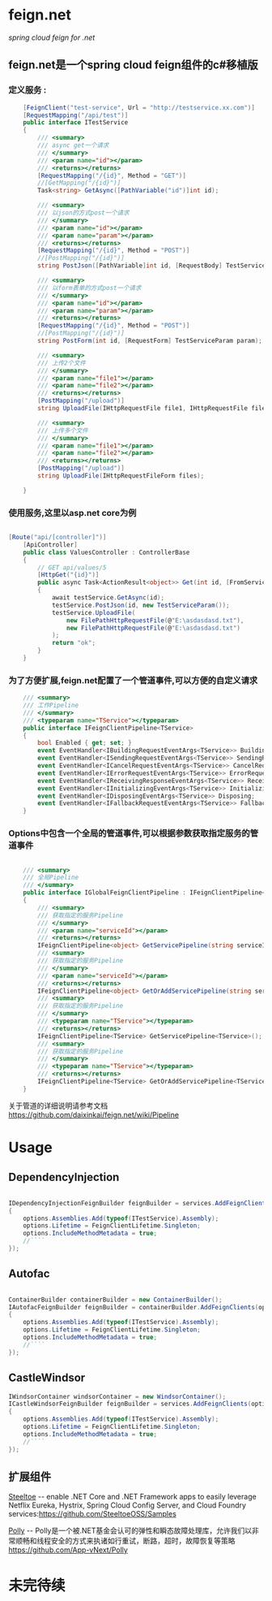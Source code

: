 # feign.net

*spring cloud feign for .net*

## feign.net是一个spring cloud feign组件的c#移植版


### 定义服务 : 

```csharp
    [FeignClient("test-service", Url = "http://testservice.xx.com")]
    [RequestMapping("/api/test")]
    public interface ITestService
    {
        /// <summary>
        /// async get一个请求
        /// </summary>
        /// <param name="id"></param>
        /// <returns></returns>
        [RequestMapping("/{id}", Method = "GET")]
        //[GetMapping("/{id}")]
        Task<string> GetAsync([PathVariable("id")]int id);

        /// <summary>
        /// 以json的方式post一个请求
        /// </summary>
        /// <param name="id"></param>
        /// <param name="param"></param>
        /// <returns></returns>
        [RequestMapping("/{id}", Method = "POST")]
        //[PostMapping("/{id}")]
        string PostJson([PathVariable]int id, [RequestBody] TestServiceParam param);

        /// <summary>
        /// 以form表单的方式post一个请求
        /// </summary>
        /// <param name="id"></param>
        /// <param name="param"></param>
        /// <returns></returns>
        [RequestMapping("/{id}", Method = "POST")]
        //[PostMapping("/{id}")]
        string PostForm(int id, [RequestForm] TestServiceParam param);

        /// <summary>
        /// 上传2个文件
        /// </summary>
        /// <param name="file1"></param>
        /// <param name="file2"></param>
        /// <returns></returns>
        [PostMapping("/upload")]
        string UploadFile(IHttpRequestFile file1, IHttpRequestFile file2);

        /// <summary>
        /// 上传多个文件
        /// </summary>
        /// <param name="file1"></param>
        /// <param name="file2"></param>
        /// <returns></returns>
        [PostMapping("/upload")]
        string UploadFile(IHttpRequestFileForm files);

    }
```

### 使用服务,这里以asp.net core为例

```csharp

[Route("api/[controller]")]
    [ApiController]
    public class ValuesController : ControllerBase
    {
        // GET api/values/5
        [HttpGet("{id}")]
        public async Task<ActionResult<object>> Get(int id, [FromServices] ITestService testService)
        {
            await testService.GetAsync(id);
			testService.PostJson(id, new TestServiceParam());
            testService.UploadFile(
                new FilePathHttpRequestFile(@"E:\asdasdasd.txt"),
                new FilePathHttpRequestFile(@"E:\asdasdasd.txt")
            );
            return "ok";
        }
    }

```


### 为了方便扩展,feign.net配置了一个管道事件,可以方便的自定义请求


```csharp
    /// <summary>
    /// 工作Pipeline
    /// </summary>
    /// <typeparam name="TService"></typeparam>
    public interface IFeignClientPipeline<TService>
    {
        bool Enabled { get; set; }
        event EventHandler<IBuildingRequestEventArgs<TService>> BuildingRequest;
        event EventHandler<ISendingRequestEventArgs<TService>> SendingRequest;
        event EventHandler<ICancelRequestEventArgs<TService>> CancelRequest;
        event EventHandler<IErrorRequestEventArgs<TService>> ErrorRequest;
        event EventHandler<IReceivingResponseEventArgs<TService>> ReceivingResponse;
        event EventHandler<IInitializingEventArgs<TService>> Initializing;
        event EventHandler<IDisposingEventArgs<TService>> Disposing;
        event EventHandler<IFallbackRequestEventArgs<TService>> FallbackRequest;
    }
```

### Options中包含一个全局的管道事件,可以根据参数获取指定服务的管道事件

```csharp

    /// <summary>
    /// 全局Pipeline
    /// </summary>
    public interface IGlobalFeignClientPipeline : IFeignClientPipeline<object>
    {
        /// <summary>
        /// 获取指定的服务Pipeline
        /// </summary>
        /// <param name="serviceId"></param>
        /// <returns></returns>
        IFeignClientPipeline<object> GetServicePipeline(string serviceId);
        /// <summary>
        /// 获取指定的服务Pipeline
        /// </summary>
        /// <param name="serviceId"></param>
        /// <returns></returns>
        IFeignClientPipeline<object> GetOrAddServicePipeline(string serviceId);
        /// <summary>
        /// 获取指定的服务Pipeline
        /// </summary>
        /// <typeparam name="TService"></typeparam>
        /// <returns></returns>
        IFeignClientPipeline<TService> GetServicePipeline<TService>();
        /// <summary>
        /// 获取指定的服务Pipeline
        /// </summary>
        /// <typeparam name="TService"></typeparam>
        /// <returns></returns>
        IFeignClientPipeline<TService> GetOrAddServicePipeline<TService>();
    }

```

关于管道的详细说明请参考文档 https://github.com/daixinkai/feign.net/wiki/Pipeline


# Usage

## DependencyInjection

```csharp

IDependencyInjectionFeignBuilder feignBuilder = services.AddFeignClients(options=>
{
    options.Assemblies.Add(typeof(ITestService).Assembly);
    options.Lifetime = FeignClientLifetime.Singleton;
    options.IncludeMethodMetadata = true;
    //````
});

```

## Autofac

```csharp

ContainerBuilder containerBuilder = new ContainerBuilder();
IAutofacFeignBuilder feignBuilder = containerBuilder.AddFeignClients(options=>
{
    options.Assemblies.Add(typeof(ITestService).Assembly);
    options.Lifetime = FeignClientLifetime.Singleton;
    options.IncludeMethodMetadata = true;
    //````
});

```

## CastleWindsor

```csharp
IWindsorContainer windsorContainer = new WindsorContainer();
ICastleWindsorFeignBuilder feignBuilder = services.AddFeignClients(options=>
{
    options.Assemblies.Add(typeof(ITestService).Assembly);
    options.Lifetime = FeignClientLifetime.Singleton;
    options.IncludeMethodMetadata = true;
    //````
});

```





## 扩展组件

[Steeltoe](https://github.com/daixinkai/feign.net/tree/master/src/Feign.Steeltoe) -- enable .NET Core and .NET Framework apps to easily leverage Netflix Eureka, Hystrix, Spring Cloud Config Server, and Cloud Foundry services:https://github.com/SteeltoeOSS/Samples

[Polly](https://github.com/daixinkai/feign.net/tree/master/src/Feign.Polly) -- Polly是一个被.NET基金会认可的弹性和瞬态故障处理库，允许我们以非常顺畅和线程安全的方式来执诸如行重试，断路，超时，故障恢复等策略 https://github.com/App-vNext/Polly


# 未完待续

